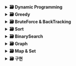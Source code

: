 <details>
  <summary>
    <STRONG>
     🗃 Dynamic Programming
    </STRONG>
  </summary>
     <br/>
  <div markdown="1">
    | 날짜 | 플랫폼                     | 문제 | 난이도 |
    | ----------- | ---------------------- | ---------------------- | ------------------------------------|
    |2021| 백준 | [1463 1로 만들기](https://www.acmicpc.net/problem/1463) |🥈3 |
    |2021| 백준 | [1757 달려달려](https://www.acmicpc.net/problem/1757)| 🥇4|
    |2021| 백준 | [2748 피보나치수 2](https://www.acmicpc.net/problem/2748)| 🥉1 |
    |2021| 백준 | [15988 1,2,3 더하기 3](https://www.acmicpc.net/problem/15988)| 🥈2 |
    |2021| 백준 | [20500 Ezreal 여눈부터 가네 ㅈㅈ](https://www.acmicpc.net/problem/20500)| 🥇5|
    |01/27| 백준 | [9095 1,2,3 더하기](https://www.acmicpc.net/problem/9095) |🥈3 |
    |2/15| 백준 | [11048 이동하기](https://www.acmicpc.net/problem/11048)| 🥈1 |
    |3/21| 백준 | [2839 설탕 배달](https://www.acmicpc.net/problem/2839)| 🥉1 |
    |3/22| 백준 | [2670 연속부분최대곱](https://www.acmicpc.net/problem/2670)| 🥈4 |
    |3/23| 백준 | [1463 1로 만들기](https://www.acmicpc.net/problem/1463) |🥈3 |
    |3/24| 백준 | [9461 파도반 수열](https://www.acmicpc.net/problem/9461) | 🥈3 |
    |3/25| 백준 | [2579 계단 오르기](https://www.acmicpc.net/problem/2579)|🥈3 |

  </div>
 </details>
 
 <details>
  <summary>
    <STRONG>
     🗃 Greedy
    </STRONG>
  </summary>
     <br/>
  <div markdown="1">
  2021, 백준 : [1913 달팽이](https://www.acmicpc.net/problem/1913) 🥈4 </br>
  2021, 백준 : [2847 게임을 만든 동준이](https://www.acmicpc.net/problem/2847)🥈4 </br>
  2021, 백준 : [14659 한조서열정리하고옴ㅋㅋ](https://www.acmicpc.net/problem/14659) 🥉2 </br>
  2021, 백준 : [16206 롤케이크 (https://www.acmicpc.net/problem/16206)🥈1 </br>
  2021, 백준 : [20044 Project Teams](https://www.acmicpc.net/problem/20044) 🥈4 </br>
  2/4, 백준 : [11399 ATM](https://www.acmicpc.net/problem/11399) 🥈3 </br>
  2/17, 백준 알고리즘 : [16953 A->B](https://www.acmicpc.net/problem/16953) 🥈1 </br> 
  2/28, 백준 : [1026 보물](https://www.acmicpc.net/problem/1026) 🥈4 </br>
  3/1, 백준 : [11501 주석](https://www.acmicpc.net/problem/11501) 🥈2 </br>
  3/2, 백준 : [1120번 문자열](https://www.acmicpc.net/problem/1120) 🥈4 </br>
  3/3, 백준 : [11497 통나무 건너뛰기](https://www.acmicpc.net/problem/11497) 🥈1  </br>
  3/4, 백준 : [12904 A와 B](https://www.acmicpc.net/problem/12904) 🥇5 </br> 
  3/7, 백준 : [19621 회의실 배정 2](https://www.acmicpc.net/problem/19621) 🥈3  </br>
  3/8, 백준 : [1182번 부분수열의 합](https://www.acmicpc.net/problem/1182) 🥈2 </br>
  3/10, 백준 : [11722 가장 긴 감소하는 부분 수열](https://www.acmicpc.net/problem/11722)🥈2 </br>

  </div>
 </details>
 
 
 <details>
  <summary>
    <STRONG>
     🗃 BruteForce & BackTracking
    </STRONG>
  </summary>
     <br>
  2021, 백준 : [2231 분해합](https://www.acmicpc.net/problem/2231) 🥉2 </br>
  2021, 백준 : [1018 체스판 다시 칠하기](https://www.acmicpc.net/problem/1018) 🥈5</br>
  2021, 백준 : [15649 N과M(1)](https://www.acmicpc.net/problem/15649) 🥈3  </br>
  2021, 백준 : [15650 N과M(2)](https://www.acmicpc.net/problem/15650) 🥈3 </br>
  2021, 백준 : [9663 N-Queen](https://www.acmicpc.net/problem/9663) 🥇5 </br>
  2/8, 백준 : [14888 연산자 끼워넣기](https://www.acmicpc.net/problem/14888) 🥈1  </br>
  </div>
 </details>
 
 <details>
  <summary>
    <STRONG>
     🗃 Sort
    </STRONG>
  </summary>
     <br>
  1/25, 백준 : [10825_국영수](https://www.acmicpc.net/problem/10825) 🥈4 </br>
  2/11, 백준 알고리즘 : [2470 두 용액](https://www.acmicpc.net/problem/2470) 🥇5  </br>
  
  </div>
 </details>
 
  <details>
  <summary>
    <STRONG>
     🗃 BinarySearch
    </STRONG>
  </summary>
     <br>
  2021, 백준 : [1920 수찾기](https://www.acmicpc.net/problem/1920)🥈4  </br>
  2021, 백준 : [2805 나무 자르기](https://www.acmicpc.net/problem/2805)🥈3 </br>
  2021, 백준 : [3079 입국심사](https://www.acmicpc.net/problem/3079)🥈1 </br>
  2021, 백준 : [16401 과자 나눠주기](https://www.acmicpc.net/problem/16401)🥈3 </br>
  1/26, 백준 : [7795_먹을 것인가 먹힐 것인가](https://www.acmicpc.net/problem/7795) 🥈3 </br>
  </div>
 </details>
 
 <details>
  <summary>
    <STRONG>
     🗃 Graph
    </STRONG>
  </summary>
     <br/>
  2/3, 백준 : [11725 트리의 부모 찾기](https://www.acmicpc.net/problem/11725) 🥈2 </br>
  2/9, 백준 : [1446 지름길](https://www.acmicpc.net/problem/1446)  🥈1  </br>
  2/16, 백준 알고리즘 : [7576 토마토](https://www.acmicpc.net/problem/7576) 🥇5  </br> 
  2/21, 백준 : [1260 DFS와 BFS](https://www.acmicpc.net/problem/1260) 🥈2 </br>
  2/22, 백준 : [9205 맥주 마시면서 걸어가기](https://www.acmicpc.net/problem/9205)   </br>
  2/23, 백준 : [1303 전투](https://www.acmicpc.net/problem/1303) 🥈1 </br>
  2/24, 백준 : [2573 빙산](https://www.acmicpc.net/problem/2573) 🥇4   </br>
  2/25, 백준 : [2206 벽 부수고 이동하기](https://www.acmicpc.net/problem/2206) 🥇4  </br> 
  </div>
 </details>
 
 <details>
  <summary>
    <STRONG>
     🗃 Map & Set
    </STRONG>
  </summary>
     <br>
  2/7, 백준 : [10546 배부른 마라토너](https://www.acmicpc.net/problem/10546) 🥈4  </br>
  2/10, 백준 : [17219 비밀번호 찾기](https://www.acmicpc.net/problem/17219) 🥈4 </br> 
  2/18, 백준 알고리즘 : [2002 추월](https://www.acmicpc.net/problem/2002) 🥈1 </br>
  3/14, 백준 : [7785 회사에 있는 사람](https://www.acmicpc.net/problem/7785) 🥈5 </br>
  3/15, 백준 : [1620 나는야 포켓몬 마스터 이다솜](https://www.acmicpc.net/problem/1620) 🥈4 </br>
  3/16, 프로그래머스 : [42577 전화번호 목록](https://programmers.co.kr/learn/courses/30/lessons/42577) 2️⃣ </br>
  3/17, 백준 : [4358 생태학](https://www.acmicpc.net/problem/4358) 🥈1 </br>
  3/18, 백준 : [19583 싸이버 개강총회](https://www.acmicpc.net/problem/19583) 🥈1 </br>
  
  </div>
 </details>
 
<details>
  <summary>
    <STRONG>
     🗃 구현
    </STRONG>
  </summary>
     <br>
  1/28, 백준 : [1157_단어공부](https://www.acmicpc.net/problem/1157) 🥉1 </br>
  1/31, 백준 : [2442_별찍기5](https://www.acmicpc.net/problem/2442)  🥉3   </br>
  2/1, 백준 : [2443_별찍기6](https://www.acmicpc.net/problem/2443)  🥉3 </br> 
  2/2, 백준 : [1110_더하기 사이클](https://www.acmicpc.net/problem/1110) 🥉1 </br> 
  3/18, 백준 : [16974 레벨 햄버거](https://www.acmicpc.net/problem/1110) 🥈2 </br>
  </div>
 </details>
